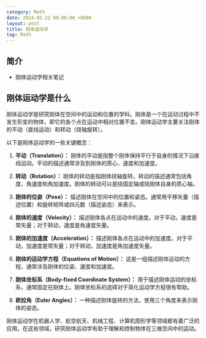 ```yaml
---
category: Math
date: 2024-05-22 09:00:00 +0800
layout: post
title: 刚体运动学
tag: Math
---
```

## 简介

+ 刚体运动学相关笔记

## 刚体运动学是什么

刚体运动学是研究刚体在空间中的运动和位置的学科。刚体是一个在运动过程中不发生形变的物体，即它的各个点在运动中相对位置不变。刚体运动学主要关注刚体的平动（直线运动）和转动（绕轴旋转）。

以下是刚体运动学的一些关键概念：

1. **平动（Translation）：** 刚体的平动是指整个刚体保持平行于自身的情况下沿直线运动。平动的描述通常涉及到刚体的质心、速度和加速度。

2. **转动（Rotation）：** 刚体的转动是指刚体绕轴旋转。转动的描述通常包括角度、角速度和角加速度。刚体的转动可以是绕固定轴或绕刚体自身的质心轴。

3. **刚体的位姿（Pose）：** 描述刚体在空间中的位置和姿态。通常用平移矢量（描述位置）和旋转矩阵或四元数（描述姿态）来表示。

4. **刚体的速度（Velocity）：** 描述刚体各点在运动中的速度。对于平动，速度是常矢量；对于转动，速度是角速度矢量。

5. **刚体的加速度（Acceleration）：** 描述刚体各点在运动中的加速度。对于平动，加速度是常矢量；对于转动，加速度是角加速度矢量。

6. **刚体的运动学方程（Equations of Motion）：** 这是一组描述刚体运动的方程，通常涉及刚体的位姿、速度和加速度。

7. **刚体坐标系（Body-fixed Coordinate System）：** 用于描述刚体运动的坐标系，通常固定在刚体上。刚体坐标系的选择对于简化运动学方程很有帮助。

8. **欧拉角（Euler Angles）：** 一种描述刚体旋转的方法，使用三个角度来表示刚体的姿态。

刚体运动学在机器人学、航空航天、机械工程、计算机图形学等领域都有着广泛的应用。在这些领域，研究刚体运动学有助于理解和控制物体在三维空间中的运动。